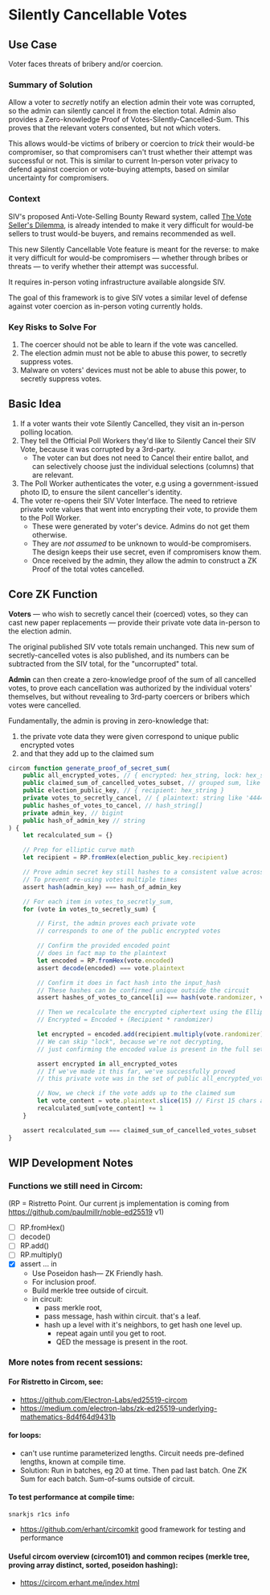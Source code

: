 # Silently Cancellable Votes

## Use Case

Voter faces threats of bribery and/or coercion.

### Summary of Solution

Allow a voter to _secretly_ notify an election admin their vote was corrupted, so the admin can silently cancel it from the election total. Admin also provides a Zero-knowledge Proof of Votes-Silently-Cancelled-Sum. This proves that the relevant voters consented, but not which voters.

This allows would-be victims of bribery or coercion to _trick_ their would-be compromiser, so that compromisers can't trust whether their attempt was successful or not. This is similar to current In-person voter privacy to defend against coercion or vote-buying attempts, based on similar uncertainty for compromisers.

### Context

SIV's proposed Anti-Vote-Selling Bounty Reward system, called [The Vote Seller's Dilemma](https://docs.siv.org/research-in-progress/vote-sellers-dilemma), is already intended to make it very difficult for would-be sellers to trust would-be buyers, and remains recommended as well.

This new Silently Cancellable Vote feature is meant for the reverse: to make it very difficult for would-be compromisers — whether through bribes or threats — to verify whether their attempt was successful.

It requires in-person voting infrastructure available alongside SIV.

The goal of this framework is to give SIV votes a similar level of defense against voter coercion as in-person voting currently holds.

### Key Risks to Solve For

1. The coercer should not be able to learn if the vote was cancelled.
2. The election admin must not be able to abuse this power, to secretly suppress votes.
3. Malware on voters' devices must not be able to abuse this power, to secretly suppress votes.

## Basic Idea

1. If a voter wants their vote Silently Cancelled, they visit an in-person polling location.
2. They tell the Official Poll Workers they'd like to Silently Cancel their SIV Vote, because it was corrupted by a 3rd-party.
   - The voter can but does not need to Cancel their entire ballot, and can selectively choose just the individual selections (columns) that are relevant.
3. The Poll Worker authenticates the voter, e.g using a government-issued photo ID, to ensure the silent canceller's identity.
4. The voter re-opens their SIV Voter Interface. The need to retrieve private vote values that went into encrypting their vote, to provide them to the Poll Worker.
   - These were generated by voter's device. Admins do not get them otherwise.
   - They are _not assumed_ to be unknown to would-be compromisers. The design keeps their use secret, even if compromisers know them.
   - Once received by the admin, they allow the admin to construct a ZK Proof of the total votes cancelled.

## Core ZK Function

**Voters** — who wish to secretly cancel their (coerced) votes, so they can cast new paper replacements — provide their private vote data in-person to the election admin.

The original published SIV vote totals remain unchanged. This new sum of secretly-cancelled votes is also published, and its numbers can be subtracted from the SIV total, for the "uncorrupted" total.

**Admin** can then create a zero-knowledge proof of the sum of all cancelled votes, to prove each cancellation was authorized by the individual voters' themselves, but without revealing to 3rd-party coercers or bribers which votes were cancelled.

Fundamentally, the admin is proving in zero-knowledge that:

1. the private vote data they were given correspond to unique public encrypted votes
2. and that they add up to the claimed sum

```ts
circom function generate_proof_of_secret_sum(
    public all_encrypted_votes, // { encrypted: hex_string, lock: hex_string }[]
    public claimed_sum_of_cancelled_votes_subset, // grouped sum, like { washington: integer, arnold: integer }
    public election_public_key, // { recipient: hex_string }
    private votes_to_secretly_cancel, // { plaintext: string like '4444-4444-4444:washington', encoded: hex_string, randomizer: bigint_string }[]
    public hashes_of_votes_to_cancel, // hash_string[]
    private admin_key, // bigint
    public hash_of_admin_key // string
) {
    let recalculated_sum = {}

    // Prep for elliptic curve math
    let recipient = RP.fromHex(election_public_key.recipient)

    // Prove admin secret key still hashes to a consistent value across batches
    // To prevent re-using votes multiple times
    assert hash(admin_key) === hash_of_admin_key

    // For each item in votes_to_secretly_sum,
    for (vote in votes_to_secretly_sum) {

        // First, the admin proves each private vote
        // corresponds to one of the public encrypted votes

        // Confirm the provided encoded point
        // does in fact map to the plaintext
        let encoded = RP.fromHex(vote.encoded)
        assert decode(encoded) === vote.plaintext

        // Confirm it does in fact hash into the input_hash
        // These hashes can be confirmed unique outside the circuit
        assert hashes_of_votes_to_cancel[i] === hash(vote.randomizer, vote.encoded, admin_private_key)

        // Then we recalculate the encrypted ciphertext using the Elliptic Curve ElGamal algorithm:
        // Encrypted = Encoded + (Recipient * randomizer)

        let encrypted = encoded.add(recipient.multiply(vote.randomizer))
        // We can skip "lock", because we're not decrypting,
        // just confirming the encoded value is present in the full set.

        assert encrypted in all_encrypted_votes
        // If we've made it this far, we've successfully proved
        // this private vote was in the set of public all_encrypted_votes

        // Now, we check if the vote adds up to the claimed sum
        let vote_content = vote.plaintext.slice(15) // First 15 chars are verification number
        recalculated_sum[vote_content] += 1
    }

    assert recalculated_sum === claimed_sum_of_cancelled_votes_subset
}
```

## WIP Development Notes

### Functions we still need in Circom:

(RP = Ristretto Point. Our current js implementation is coming from https://github.com/paulmillr/noble-ed25519 v1)

- [ ] RP.fromHex()
- [ ] decode()
- [ ] RP.add()
- [ ] RP.multiply()
- [x] assert ... in
  - Use Poseidon hash— ZK Friendly hash.
  - For inclusion proof.
  - Build merkle tree outside of circuit.
  - in circuit:
    - pass merkle root,
    - pass message, hash within circuit. that's a leaf.
    - hash up a level with it's neighbors, to get hash one level up.
      - repeat again until you get to root.
      - QED the message is present in the root.

### More notes from recent sessions:

#### For Ristretto in Circom, see:

- https://github.com/Electron-Labs/ed25519-circom
- https://medium.com/electron-labs/zk-ed25519-underlying-mathematics-8d4f64d9431b

#### for loops:

- can't use runtime parameterized lengths. Circuit needs pre-defined lengths, known at compile time.
- Solution: Run in batches, eg 20 at time. Then pad last batch. One ZK Sum for each batch. Sum-of-sums outside of circuit.

#### To test performance at compile time:

`snarkjs r1cs info`

- https://github.com/erhant/circomkit good framework for testing and performance

#### Useful circom overview (circom101) and common recipes (merkle tree, proving array distinct, sorted, poseidon hashing):

- https://circom.erhant.me/index.html
